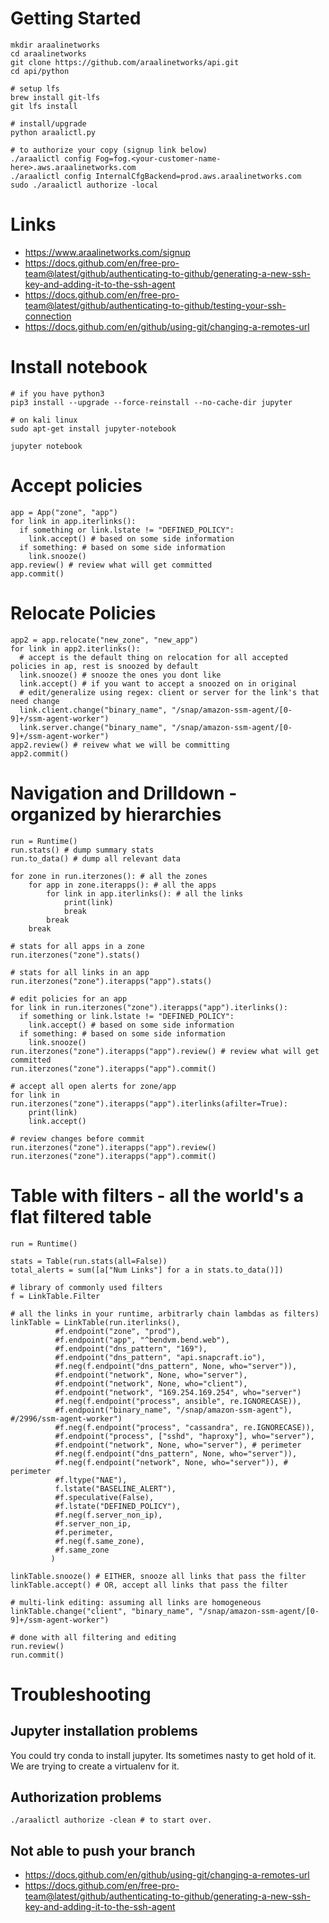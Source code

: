 # Getting Started
```
mkdir araalinetworks
cd araalinetworks
git clone https://github.com/araalinetworks/api.git
cd api/python

# setup lfs
brew install git-lfs
git lfs install

# install/upgrade
python araalictl.py

# to authorize your copy (signup link below)
./araalictl config Fog=fog.<your-customer-name-here>.aws.araalinetworks.com
./araalictl config InternalCfgBackend=prod.aws.araalinetworks.com
sudo ./araalictl authorize -local
```
# Links
* https://www.araalinetworks.com/signup
* https://docs.github.com/en/free-pro-team@latest/github/authenticating-to-github/generating-a-new-ssh-key-and-adding-it-to-the-ssh-agent
* https://docs.github.com/en/free-pro-team@latest/github/authenticating-to-github/testing-your-ssh-connection
* https://docs.github.com/en/github/using-git/changing-a-remotes-url

# Install notebook
```
# if you have python3
pip3 install --upgrade --force-reinstall --no-cache-dir jupyter

# on kali linux
sudo apt-get install jupyter-notebook

jupyter notebook
```

# Accept policies
```
app = App("zone", "app")
for link in app.iterlinks():
  if something or link.lstate != "DEFINED_POLICY":
    link.accept() # based on some side information
  if something: # based on some side information
    link.snooze()
app.review() # review what will get committed
app.commit()
```

# Relocate Policies
```
app2 = app.relocate("new_zone", "new_app")
for link in app2.iterlinks():
  # accept is the default thing on relocation for all accepted policies in ap, rest is snoozed by default
  link.snooze() # snooze the ones you dont like
  link.accept() # if you want to accept a snoozed on in original
  # edit/generalize using regex: client or server for the link's that need change
  link.client.change("binary_name", "/snap/amazon-ssm-agent/[0-9]+/ssm-agent-worker")
  link.server.change("binary_name", "/snap/amazon-ssm-agent/[0-9]+/ssm-agent-worker")
app2.review() # reivew what we will be committing
app2.commit()
```

# Navigation and Drilldown - organized by hierarchies
```
run = Runtime()
run.stats() # dump summary stats
run.to_data() # dump all relevant data

for zone in run.iterzones(): # all the zones
    for app in zone.iterapps(): # all the apps
        for link in app.iterlinks(): # all the links
            print(link)
            break
        break
    break
    
# stats for all apps in a zone
run.iterzones("zone").stats()

# stats for all links in an app
run.iterzones("zone").iterapps("app").stats()

# edit policies for an app
for link in run.iterzones("zone").iterapps("app").iterlinks():
  if something or link.lstate != "DEFINED_POLICY":
    link.accept() # based on some side information
  if something: # based on some side information
    link.snooze()
run.iterzones("zone").iterapps("app").review() # review what will get committed
run.iterzones("zone").iterapps("app").commit()

# accept all open alerts for zone/app
for link in run.iterzones("zone").iterapps("app").iterlinks(afilter=True):
    print(link)
    link.accept()
    
# review changes before commit
run.iterzones("zone").iterapps("app").review()
run.iterzones("zone").iterapps("app").commit()
```

# Table with filters - all the world's a flat filtered table
```
run = Runtime()

stats = Table(run.stats(all=False))
total_alerts = sum([a["Num Links"] for a in stats.to_data()])

# library of commonly used filters
f = LinkTable.Filter

# all the links in your runtime, arbitrarly chain lambdas as filters)
linkTable = LinkTable(run.iterlinks(),
          #f.endpoint("zone", "prod"),
          #f.endpoint("app", "^bendvm.bend.web"),
          #f.endpoint("dns_pattern", "169"),
          #f.endpoint("dns_pattern", "api.snapcraft.io"),
          #f.neg(f.endpoint("dns_pattern", None, who="server")),
          #f.endpoint("network", None, who="server"),
          #f.endpoint("network", None, who="client"),
          #f.endpoint("network", "169.254.169.254", who="server")
          #f.neg(f.endpoint("process", ansible", re.IGNORECASE)),
          #f.endpoint("binary_name", "/snap/amazon-ssm-agent"), #/2996/ssm-agent-worker")
          #f.neg(f.endpoint("process", "cassandra", re.IGNORECASE)),
          #f.endpoint("process", ["sshd", "haproxy"], who="server"),
          #f.endpoint("network", None, who="server"), # perimeter
          #f.neg(f.endpoint("dns_pattern", None, who="server")),
          #f.neg(f.endpoint("network", None, who="server")), # perimeter          
          #f.ltype("NAE"),
          f.lstate("BASELINE_ALERT"),
          #f.speculative(False),
          #f.lstate("DEFINED_POLICY"),
          #f.neg(f.server_non_ip),
          #f.server_non_ip,
          #f.perimeter,
          #f.neg(f.same_zone),
          #f.same_zone
         )
         
linkTable.snooze() # EITHER, snooze all links that pass the filter
linkTable.accept() # OR, accept all links that pass the filter

# multi-link editing: assuming all links are homogeneous
linkTable.change("client", "binary_name", "/snap/amazon-ssm-agent/[0-9]+/ssm-agent-worker")

# done with all filtering and editing
run.review()
run.commit()
```
# Troubleshooting
## Jupyter installation problems
You could try conda to install jupyter. Its sometimes nasty to get hold of it. We are trying to create a virtualenv for it.
## Authorization problems
```
./araalictl authorize -clean # to start over.
```
## Not able to push your branch
- https://docs.github.com/en/github/using-git/changing-a-remotes-url
- https://docs.github.com/en/free-pro-team@latest/github/authenticating-to-github/generating-a-new-ssh-key-and-adding-it-to-the-ssh-agent

